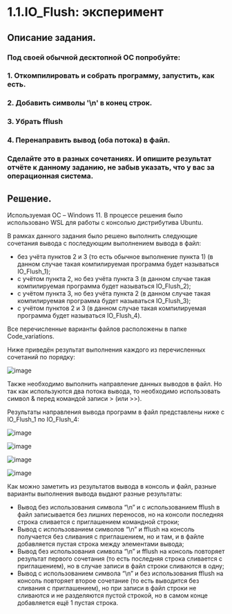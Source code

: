 # 1.1.IO_Flush: эксперимент
## Описание задания.
### Под своей обычной десктопной ОС попробуйте:
### 1.	Откомпилировать и собрать программу, запустить, как есть.
### 2.	Добавить символы '\n' в конец строк.
### 3.	Убрать fflush
### 4.	Перенаправить вывод (оба потока) в файл.
### Сделайте это в разных сочетаниях. И опишите результат отчёте к данному заданию, не забыв указать, что у вас за операционная система.

## Решение.
Используемая ОС – Windows 11. В процессе решения было использовано WSL для работы с консолью дистрибутива Ubuntu.

В рамках данного задания было решено выполнить следующие сочетания вывода с последующим выполнением вывода в файл:
-	без учёта пунктов 2 и 3 (то есть обычное выполнение пункта 1) (в данном случае такая компилируемая программа будет называться IO_Flush_1);
-	с учётом пункта 2, но без учёта пункта 3 (в данном случае такая компилируемая программа будет называться IO_Flush_2);
-	с учётом пункта 3, но без учёта пункта 2 (в данном случае такая компилируемая программа будет называться IO_Flush_3);
-	с учётом пунктов 2 и 3 (в данном случае такая компилируемая программа будет называться IO_Flush_4).

Все перечисленные варианты файлов расположены в папке Code_variations.

Ниже приведён результат выполнения каждого из перечисленных сочетаний по порядку:

![image](https://github.com/user-attachments/assets/3aa011e6-a51e-4f61-97d3-006f42ac51d3)

Также необходимо выполнить направление данных выводов в файл. Но так как используются два потока вывода, то необходимо использовать символ & перед командой записи > (или >>).

Результаты направления вывода программ в файл представлены ниже c IO_Flush_1 по IO_Flush_4:

![image](https://github.com/user-attachments/assets/ded64218-4003-40e3-b954-783fad47338c)

![image](https://github.com/user-attachments/assets/90955fb2-bedb-4fd1-ae90-ffd5b311e884)

![image](https://github.com/user-attachments/assets/10820ab1-a10c-4631-a48d-fe9a9b47ac8f)

![image](https://github.com/user-attachments/assets/ec945d01-2ab8-44ff-b74f-e3f5683a63ab)

Как можно заметить из результатов вывода в консоль и файл, разные варианты выполнения вывода выдают разные результаты:
-	Вывод без использования символа “\n” и с использованием fflush в файл записывается без лишних переносов, но на консоли последняя строка сливается с приглашением командной строки;
-	Вывод c использованием символов “\n” и fflush на консоль получается без сливания с приглашением, но и там, и в файле добавляется пустая строка между элементами вывода;
-	Вывод без использования символа “\n” и fflush на консоль повторяет результат первого сочетания (то есть последняя строка сливается с приглашением), но в случае записи в файл строки сливаются в одну;
-	Вывод с использованием символа “\n” и без использования fflush на консоль повторяет второе сочетание (то есть выводится без сливания с приглашением), но при записи в файл строки не сливаются и не разделяются пустой строкой, но в самом конце добавляется ещё 1 пустая строка.
